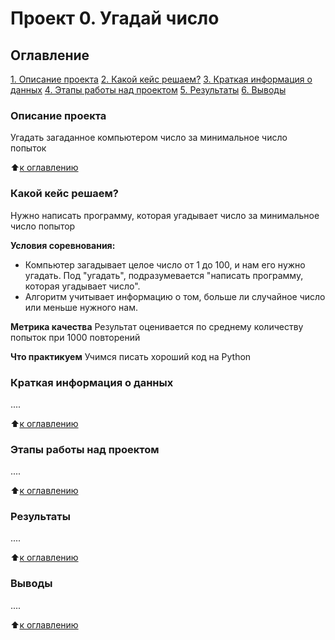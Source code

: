 # Проект 0. Угадай число

## Оглавление
[1. Описание проекта](https://github.com/venza88/DST_Project/blob/main/project_0/readme.md#Описание-проекта)
[2. Какой кейс решаем?](https://github.com/venza88/DST_Project/blob/main/project_0/readme.md#Какой-кейс-решаем)
[3. Краткая информация о данных](https://github.com/venza88/DST_Project/blob/main/project_0/readme.md#Краткая-информация-о-данных)
[4. Этапы работы над проектом](https://github.com/venza88/DST_Project/blob/main/project_0/readme.md#Этапы-работы-над-проектом)
[5. Результаты](https://github.com/venza88/DST_Project/blob/main/project_0/readme.md#Результаты)
[6. Выводы](https://github.com/venza88/DST_Project/blob/main/project_0/readme.md#Выводы)

### Описание проекта
Угадать загаданное компьютером число за минимальное число попыток

:arrow_up:[к оглавлению]((https://github.com/venza88/DST_Project/blob/main/project_0/readme.md#Оглавление))


### Какой кейс решаем?
Нужно написать программу, которая угадывает число за минимальное число попытор

**Условия соревнования:**
- Компьютер загадывает целое число от 1 до 100, и нам его нужно угадать. Под "угадать", подразумевается "написать программу, которая угадывает число".
- Алгоритм учитывает информацию о том, больше ли случайное число или меньше нужного нам.

**Метрика качества**
Результат оценивается по среднему количеству попыток при 1000 повторений

**Что практикуем**
Учимся писать хороший код на Python


### Краткая информация о данных
....

:arrow_up:[к оглавлению]((https://github.com/venza88/DST_Project/blob/main/project_0/readme.md#Оглавление))


### Этапы работы над проектом
....

:arrow_up:[к оглавлению]((https://github.com/venza88/DST_Project/blob/main/project_0/readme.md#Оглавление))


### Результаты
....

:arrow_up:[к оглавлению]((https://github.com/venza88/DST_Project/blob/main/project_0/readme.md#Оглавление))


### Выводы
....

:arrow_up:[к оглавлению]((https://github.com/venza88/DST_Project/blob/main/project_0/readme.md#Оглавление))